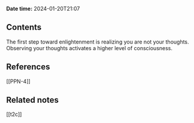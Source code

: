 **Date time:** 2024-01-20T21:07
## Contents
The first step toward enlightenment is realizing you are not your thoughts. Observing your thoughts activates a higher level of consciousness.

## References
[[PPN-4]]
## Related notes
[[t2c]]

